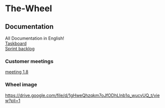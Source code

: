 # The-Wheel

## Documentation
All Documentation in English! <br>
[Taskboard](https://docs.google.com/spreadsheets/d/1A6qgzNF7eFwW12SikSRkp7DugFDTFNgHiJknRVjrA_E/edit?usp=sharing)  
[Sprint backlog](https://github.com/users/Nuutti20K/projects/1)

### Customer meetings
[meeting 1.8](./documentation/customer_meetings/meeting_1.8.md)

### Wheel image
https://drive.google.com/file/d/1gHweQhzqkm7oJfODhLlnb1q_wucvUQ_t/view?pli=1
